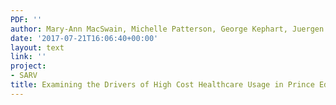 ```yaml
---
PDF: ''
author: Mary-Ann MacSwain, Michelle Patterson, George Kephart, Juergen Krause
date: '2017-07-21T16:06:40+00:00'
layout: text
link: ''
project:
- SARV
title: Examining the Drivers of High Cost Healthcare Usage in Prince Edward Island
---
```

